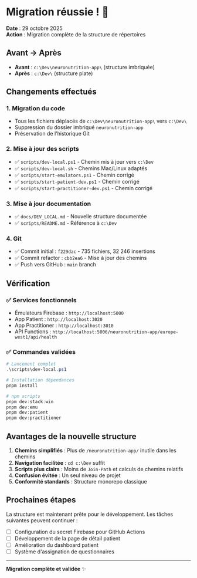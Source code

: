 # Migration réussie ! 🎉

**Date** : 29 octobre 2025  
**Action** : Migration complète de la structure de répertoires

## Avant → Après

- **Avant** : `c:\Dev\neuronutrition-app\` (structure imbriquée)
- **Après** : `c:\Dev\` (structure plate)

## Changements effectués

### 1. Migration du code
- Tous les fichiers déplacés de `c:\Dev\neuronutrition-app\` vers `c:\Dev\`
- Suppression du dossier imbriqué `neuronutrition-app`
- Préservation de l'historique Git

### 2. Mise à jour des scripts
- ✅ `scripts/dev-local.ps1` - Chemin mis à jour vers `c:\Dev`
- ✅ `scripts/dev-local.sh` - Chemins Mac/Linux adaptés
- ✅ `scripts/start-emulators.ps1` - Chemin corrigé
- ✅ `scripts/start-patient-dev.ps1` - Chemin corrigé
- ✅ `scripts/start-practitioner-dev.ps1` - Chemin corrigé

### 3. Mise à jour documentation
- ✅ `docs/DEV_LOCAL.md` - Nouvelle structure documentée
- ✅ `scripts/README.md` - Référence à `c:\Dev`

### 4. Git
- ✅ Commit initial : `f229dac` - 735 fichiers, 32 246 insertions
- ✅ Commit refactor : `cbb2ea6` - Mise à jour des chemins
- ✅ Push vers GitHub : `main` branch

## Vérification

### ✅ Services fonctionnels
- Émulateurs Firebase : `http://localhost:5000` 
- App Patient : `http://localhost:3020`
- App Practitioner : `http://localhost:3010`
- API Functions : `http://localhost:5006/neuronutrition-app/europe-west1/api/health`

### ✅ Commandes validées
```powershell
# Lancement complet
.\scripts\dev-local.ps1

# Installation dépendances
pnpm install

# npm scripts
pnpm dev:stack:win
pnpm dev:emu
pnpm dev:patient
pnpm dev:practitioner
```

## Avantages de la nouvelle structure

1. **Chemins simplifiés** : Plus de `/neuronutrition-app/` inutile dans les chemins
2. **Navigation facilitée** : `cd c:\Dev` suffit
3. **Scripts plus clairs** : Moins de `Join-Path` et calculs de chemins relatifs
4. **Confusion évitée** : Un seul niveau de projet
5. **Conformité standards** : Structure monorepo classique

## Prochaines étapes

La structure est maintenant prête pour le développement. Les tâches suivantes peuvent continuer :

- [ ] Configuration du secret Firebase pour GitHub Actions
- [ ] Développement de la page de détail patient
- [ ] Amélioration du dashboard patient
- [ ] Système d'assignation de questionnaires

---

**Migration complète et validée** ✨
